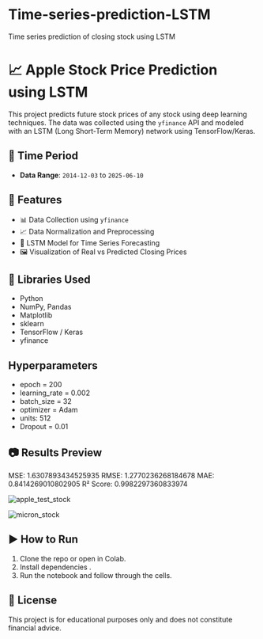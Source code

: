 # Time-series-prediction-LSTM
Time series prediction of closing stock using LSTM
# 📈 Apple Stock Price Prediction using LSTM

This project predicts future stock prices of any stock using deep learning techniques. The data was collected using the `yfinance` API and modeled with an LSTM (Long Short-Term Memory) network using TensorFlow/Keras.

## 📅 Time Period
- **Data Range**: `2014-12-03` to `2025-06-10`

## 📂 Features
- 📊 Data Collection using `yfinance`
- 📈 Data Normalization and Preprocessing
- 🧠 LSTM Model for Time Series Forecasting
- 🖼️ Visualization of Real vs Predicted Closing Prices

## 🔧 Libraries Used
- Python
- NumPy, Pandas
- Matplotlib
- sklearn
- TensorFlow / Keras
- yfinance

## Hyperparameters 
- epoch = 200
- learning_rate = 0.002
- batch_size = 32
- optimizer = Adam
- units: 512
- Dropout = 0.01

## 📷 Results Preview

MSE: 1.6307893434525935
RMSE: 1.2770236268184678
MAE: 0.8414269010802905
R² Score: 0.9982297360833974

![apple_test_stock](https://github.com/user-attachments/assets/bd5c6886-5217-4a07-b977-2ccf283d0d92)

![micron_stock](https://github.com/user-attachments/assets/29d023bf-5dba-4c50-84a0-16b1a01411e0)

## ▶️ How to Run
1. Clone the repo or open in Colab.
2. Install dependencies .
3. Run the notebook and follow through the cells.

## 📄 License
This project is for educational purposes only and does not constitute financial advice.
